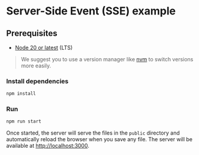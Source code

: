 # Server-Side Event (SSE) example

## Prerequisites

- [Node 20 or latest](https://nodejs.org/en/download/) (LTS)

> We suggest you to use a version manager like [nvm](https://github.com/nvm-sh/nvm) to switch versions more easily.

### Install dependencies

```sh
npm install
```

### Run

```sh
npm run start
```

Once started, the server will serve the files in the `public` directory and automatically reload the browser when you save any file. The server will be available at [http://localhost:3000](http://localhost:3000).
